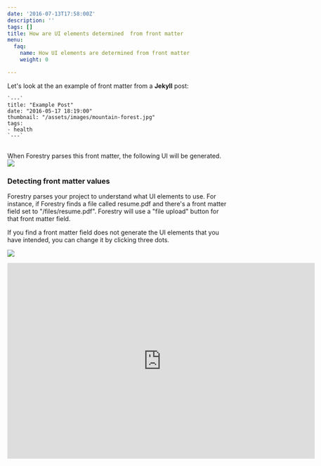 ```yaml
---
date: '2016-07-13T17:58:00Z'
description: ''
tags: []
title: How are UI elements determined  from front matter
menu:
  faq:
    name: How UI elements are determined from front matter
    weight: 0

---
```

Let's look at the an example of front matter from a **Jekyll** post:
<pre><code class="language-yml">`---`
title: "Example Post"
date: "2016-05-17 18:19:00"
thumbnail: "/assets/images/mountain-forest.jpg"
tags:
- health
`---`
</code>
</pre>
When Forestry parses this front matter, the following UI will be generated.
![][image-1]

### Detecting front matter values
Forestry parses your project to understand what UI elements to use.  For instance, if Forestry finds a file called resume.pdf and there's a front matter field set to "/files/resume.pdf". Forestry will use a "file upload" button for that front matter field.

If you find a front matter field does not generate the UI elements that you have intended, you can change it by clicking three dots.

![][image-2]

<iframe src="https://player.vimeo.com/video/179596316?title=0&byline=0&portrait=0" width="700" height="445" frameborder="0" webkitallowfullscreen mozallowfullscreen allowfullscreen></iframe>

[image-1]:	/docs/forestryio/images/forestry-field-types-ui.png
[image-2]:	/docs/forestryio/images/forestry-edit-field-type.png
